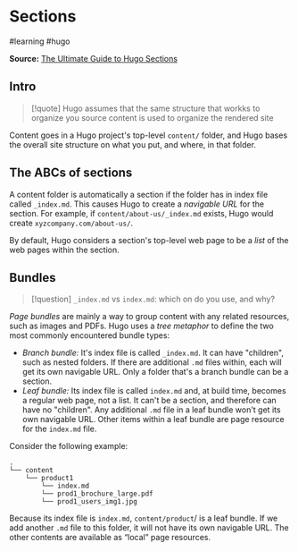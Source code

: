 # Sections
#learning #hugo

**Source:** [The Ultimate Guide to Hugo Sections](https://cloudcannon.com/blog/the-ultimate-guide-to-hugo-sections/)

## Intro

>[!quote] 
>Hugo assumes that the same structure that workks to organize you source content is used to organize the rendered site

Content goes in a Hugo project's top-level `content/` folder, and Hugo bases the overall site structure on what you put, and where, in that folder.

## The ABCs of sections

A content folder is automatically a section if the folder has in index file called `_index.md`. This causes Hugo to create a *navigable URL* for the section. For example, if `content/about-us/_index.md` exists, Hugo would create `xyzcompany.com/about-us/`.

By default, Hugo considers a section's top-level web page to be a *list* of the web pages within the section.

## Bundles

> [!question]
> `_index.md` vs `index.md`: which on do you use, and why?

*Page bundles* are mainly a way to group content with any related resources, such as images and PDFs. Hugo uses a *tree metaphor* to define the two most commonly encountered bundle types:

- *Branch bundle:* It's index file is called `_index.md`. It can have "children", such as nested folders. If there are additional `.md` files within, each will get its own navigable URL. Only a folder that's a branch bundle can be a section.
- *Leaf bundle:* Its index file is called `index.md` and, at build time, becomes a regular web page, not a list. It can't be a section, and therefore can have no "children". Any additional `.md` file in a leaf bundle won't get its own navigable URL. Other items within a leaf bundle are page resource for the `index.md` file.

Consider the following example:
```
.
└── content
    └── product1
        └── index.md
        └── prod1_brochure_large.pdf
        └── prod1_users_img1.jpg
```

Because its index file is `index.md`, `content/product`/ is a leaf bundle. If we add another `.md` file to this folder, it will not have its own navigable URL. The other contents are available as “local” page resources.